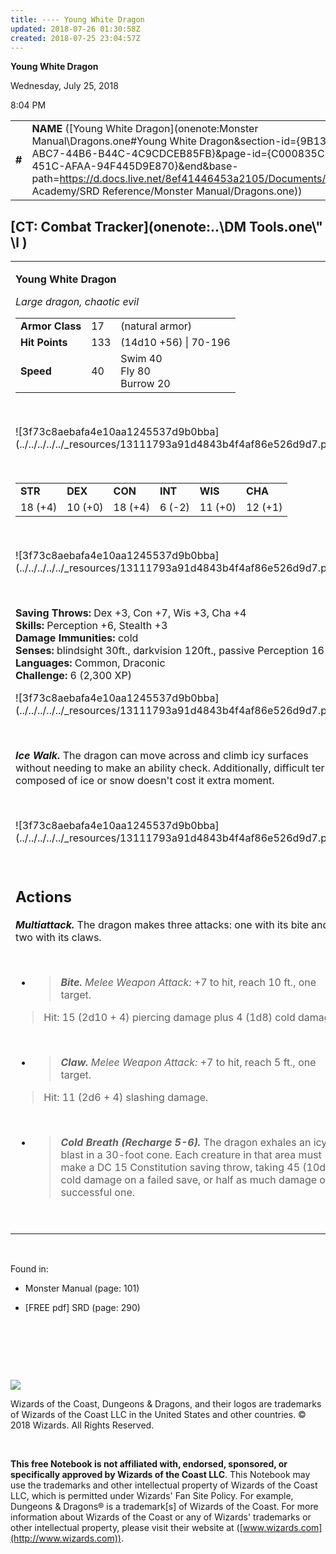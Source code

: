 ```yaml
---
title: ---- Young White Dragon
updated: 2018-07-26 01:30:58Z
created: 2018-07-25 23:04:57Z
---
```


**Young White Dragon**

Wednesday, July 25, 2018

8:04 PM

|        |                                                                                                                                                                                                                                                                                                                      |        |         |         |     |       |         |
|--------|----------------------------------------------------------------------------------------------------------------------------------------------------------------------------------------------------------------------------------------------------------------------------------------------------------------------|--------|---------|---------|-----|-------|---------|
| **\#** | **NAME** ([Young White Dragon](onenote:Monster Manual\\Dragons.one#Young White Dragon&section-id={9B13BEB9-ABC7-44B6-B44C-4C9CDCEB85FB}&page-id={C000835C-A72F-451C-AFAA-94F445D9E870}&end&base-path=https://d.docs.live.net/8ef41446453a2105/Documents/Adventure Academy/SRD Reference/Monster Manual/Dragons.one)) | **17** | **133** | **133** | \-  | Notes | 2300 XP |

## [CT: Combat Tracker](onenote:..\\DM Tools.one\\" \l )

<table><tbody><tr class="odd"><td><p><strong>Young White Dragon</strong></p><p><em>Large dragon, chaotic evil<br />
</em></p><table><tbody><tr class="odd"><td><strong>Armor Class</strong></td><td>17</td><td>(natural armor)</td></tr><tr class="even"><td><strong>Hit Points</strong></td><td>133</td><td>(14d10 +56) | 70-196</td></tr><tr class="odd"><td><strong>Speed</strong></td><td>40</td><td>Swim 40<br />
Fly 80<br />
Burrow 20</td></tr></tbody></table><p> </p><p>![3f73c8aebafa4e10aa1245537d9b0bba](../../../../../_resources/13111793a91d4843b4f4af86e526d9d7.png)</p><p> </p><table><tbody><tr class="odd"><td><strong>STR</strong></td><td><strong>DEX</strong></td><td><strong>CON</strong></td><td><strong>INT</strong></td><td><strong>WIS</strong></td><td><strong>CHA</strong></td></tr><tr class="even"><td>18 (+4)</td><td>10 (+0)</td><td>18 (+4)</td><td>6 (-2)</td><td>11 (+0)</td><td>12 (+1)</td></tr></tbody></table><p> </p><p>![3f73c8aebafa4e10aa1245537d9b0bba](../../../../../_resources/13111793a91d4843b4f4af86e526d9d7.png)</p><p> </p><p><strong>Saving Throws:</strong> Dex +3, Con +7, Wis +3, Cha +4<br />
<strong>Skills:</strong> Perception +6, Stealth +3<br />
<strong>Damage Immunities:</strong> cold<br />
<strong>Senses:</strong> blindsight 30ft., darkvision 120ft., passive Perception 16<br />
<strong>Languages:</strong> Common, Draconic<br />
<strong>Challenge:</strong> 6 (2,300 XP)</p><p>![3f73c8aebafa4e10aa1245537d9b0bba](../../../../../_resources/13111793a91d4843b4f4af86e526d9d7.png)</p><p> </p><p><em><strong>Ice Walk.</strong></em> The dragon can move across and climb icy surfaces without needing to make an ability check. Additionally, difficult terrain composed of ice or snow doesn't cost it extra moment.</p><p> </p><p>![3f73c8aebafa4e10aa1245537d9b0bba](../../../../../_resources/13111793a91d4843b4f4af86e526d9d7.png)</p><p> </p><h2 id="actions"><strong>Actions</strong></h2><p><em><strong>Multiattack.</strong></em> The dragon makes three attacks: one with its bite and two with its claws.</p><p> </p><ul><li><blockquote><p><em><strong>Bite.</strong> Melee Weapon Attack:</em> +7 to hit, reach 10 ft., one target.</p></blockquote></li></ul><blockquote><p>Hit: 15 (2d10 + 4) piercing damage plus 4 (1d8) cold damage.</p></blockquote><p> </p><ul><li><blockquote><p><em><strong>Claw.</strong> Melee Weapon Attack:</em> +7 to hit, reach 5 ft., one target.</p></blockquote></li></ul><blockquote><p>Hit: 11 (2d6 + 4) slashing damage.</p></blockquote><p> </p><ul><li><blockquote><p><em><strong>Cold Breath (Recharge 5-6).</strong></em> The dragon exhales an icy blast in a 30-foot cone. Each creature in that area must make a DC 15 Constitution saving throw, taking 45 (10d8) cold damage on a failed save, or half as much damage on a successful one.</p></blockquote></li></ul><p> </p></td></tr></tbody></table>

 

Found in:

-   Monster Manual (page: 101)

-   \[FREE pdf\] SRD (page: 290)

 

 

 

![](tmp\media\image2.png)

Wizards of the Coast, Dungeons & Dragons, and their logos are trademarks of Wizards of the Coast LLC in the United States and other countries. © 2018 Wizards. All Rights Reserved.

 

**This free Notebook is not affiliated with, endorsed, sponsored, or specifically approved by Wizards of the Coast LLC**. This Notebook may use the trademarks and other intellectual property of Wizards of the Coast LLC, which is permitted under Wizards' Fan Site Policy. For example, Dungeons & Dragons® is a trademark\[s\] of Wizards of the Coast. For more information about Wizards of the Coast or any of Wizards' trademarks or other intellectual property, please visit their website at ([www.wizards.com](http://www.wizards.com)).
